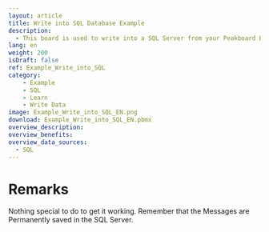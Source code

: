 ```yaml
---
layout: article
title: Write into SQL Database Example
description: 
  - This board is used to write into a SQL Server from your Peakboard Box
lang: en
weight: 200
isDraft: false
ref: Example_Write_into_SQL
category:
    - Example
    - SQL
    - Learn
    - Write Data
image: Example_Write_into_SQL_EN.png
download: Example_Write_into_SQL_EN.pbmx
overview_description:
overview_benefits:
overview_data_sources: 
  - SQL
---
```

# Remarks
Nothing special to do to get it working. Remember that the Messages are Permanently saved in the SQL Server.